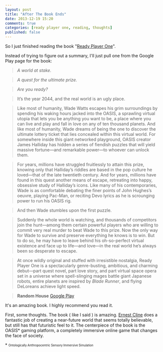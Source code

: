 ```yaml
---
layout: post
title: "After The Book Ends"
date: 2013-12-19 15:20
comments: true
categories: [ready player one, reading, thoughts]
published: false
---
```


So I just finished reading the book "[Ready Player One](1)".

Instead of trying to figure out a summary, I'll just pull one from the Google Play page for the book:

>_A world at stake._

>_A quest for the ultimate prize._

>_Are you ready?_

>It’s the year 2044, and the real world is an ugly place.

>Like most of humanity, Wade Watts escapes his grim surroundings by spending his waking hours jacked into the OASIS, a sprawling virtual utopia that lets you be anything you want to be, a place where you can live and play and fall in love on any of ten thousand planets. And like most of humanity, Wade dreams of being the one to discover the ultimate lottery ticket that lies concealed within this virtual world. For somewhere inside this giant networked playground, OASIS creator James Halliday has hidden a series of fiendish puzzles that will yield massive fortune—and remarkable power—to whoever can unlock them.

>For years, millions have struggled fruitlessly to attain this prize, knowing only that Halliday’s riddles are based in the pop culture he loved—that of the late twentieth century. And for years, millions have found in this quest another means of escape, retreating into happy, obsessive study of Halliday’s icons. Like many of his contemporaries, Wade is as comfortable debating the finer points of John Hughes’s oeuvre, playing Pac-Man, or reciting Devo lyrics as he is scrounging power to run his OASIS rig.

>And then Wade stumbles upon the first puzzle.

>Suddenly the whole world is watching, and thousands of competitors join the hunt—among them certain powerful players who are willing to commit very real murder to beat Wade to this prize. Now the only way for Wade to survive and preserve everything he knows is to win. But to do so, he may have to leave behind his oh-so-perfect virtual existence and face up to life—and love—in the real world he’s always been so desperate to escape.

>At once wildly original and stuffed with irresistible nostalgia, Ready Player One is a spectacularly genre-busting, ambitious, and charming debut—part quest novel, part love story, and part virtual space opera set in a universe where spell-slinging mages battle giant Japanese robots, entire planets are inspired by _Blade Runner_, and flying DeLoreans achieve light speed.

> __Random House__ [Google Play](3)

It's an amazing book. I highly recommend you read it.

<!-- more -->

First, some thoughts. The book ( like I said ) is amazing. [Ernest Cline](2) does a fantastic job of creating a near-future world that seems totally believable, but still has that futuristic feel to it. The centerpiece of the book is the OASIS\* gaming platform, a completely immersive online game that changes the face of society.

[1]: http://en.wikipedia.org/wiki/Ready_Player_One
[2]: http://en.wikipedia.org/wiki/Ernest_Cline
[3]: https://play.google.com/store/books/details/Ernest_Cline_Ready_Player_One?id=FY_HWAcm10MC
\* <sub><sup>Ontologically Anthropocentric Sensory Immersive Simulation</sup></sub>
